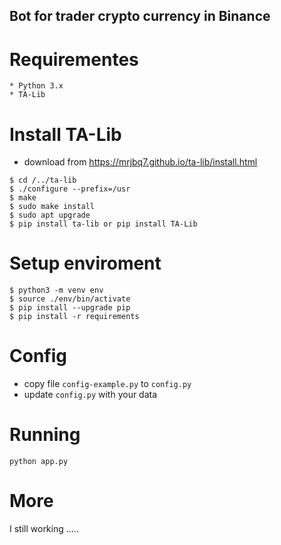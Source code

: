 ## Bot for trader crypto currency in Binance

# Requirementes
    * Python 3.x
    * TA-Lib

# Install TA-Lib

* download from https://mrjbq7.github.io/ta-lib/install.html

```
$ cd /../ta-lib
$ ./configure --prefix=/usr
$ make
$ sudo make install
$ sudo apt upgrade
$ pip install ta-lib or pip install TA-Lib
```

# Setup enviroment

```
$ python3 -m venv env
$ source ./env/bin/activate
$ pip install --upgrade pip
$ pip install -r requirements

```

# Config

* copy file `config-example.py` to `config.py`
* update `config.py` with your data 


# Running

```
python app.py 
```

# More

I still working .....
